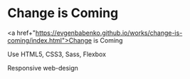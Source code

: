 # Change is Coming

<a href+"https://evgenbabenko.github.io/works/change-is-coming/index.html">Change is Coming</a>

Use HTML5, CSS3, Sass, Flexbox

Responsive web-design
